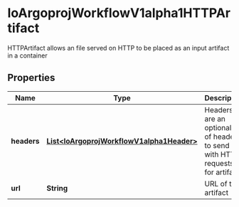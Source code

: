 

# IoArgoprojWorkflowV1alpha1HTTPArtifact

HTTPArtifact allows an file served on HTTP to be placed as an input artifact in a container

## Properties

Name | Type | Description | Notes
------------ | ------------- | ------------- | -------------
**headers** | [**List&lt;IoArgoprojWorkflowV1alpha1Header&gt;**](IoArgoprojWorkflowV1alpha1Header.md) | Headers are an optional list of headers to send with HTTP requests for artifacts |  [optional]
**url** | **String** | URL of the artifact | 



